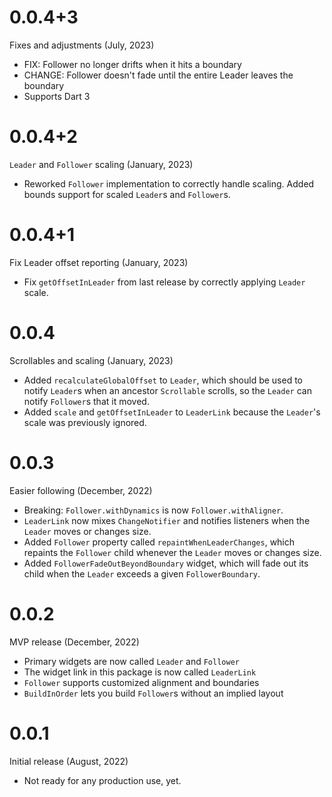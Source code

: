 # 0.0.4+3
Fixes and adjustments (July, 2023)

 * FIX: Follower no longer drifts when it hits a boundary
 * CHANGE: Follower doesn't fade until the entire Leader leaves the boundary
 * Supports Dart 3

# 0.0.4+2
`Leader` and `Follower` scaling (January, 2023)

 * Reworked `Follower` implementation to correctly handle scaling. Added bounds support for scaled `Leader`s and `Follower`s.

# 0.0.4+1
Fix Leader offset reporting (January, 2023)

 * Fix `getOffsetInLeader` from last release by correctly applying `Leader` scale.

# 0.0.4
Scrollables and scaling (January, 2023)

 * Added `recalculateGlobalOffset` to `Leader`, which should be used to notify `Leader`s when an ancestor `Scrollable` scrolls, so the `Leader` can notify `Follower`s that it moved.
 * Added `scale` and `getOffsetInLeader` to `LeaderLink` because the `Leader`'s scale was previously ignored.

# 0.0.3 
Easier following (December, 2022)

 * Breaking: `Follower.withDynamics` is now `Follower.withAligner`.
 * `LeaderLink` now mixes `ChangeNotifier` and notifies listeners when the `Leader` moves or changes size.
 * Added `Follower` property called `repaintWhenLeaderChanges`, which repaints the `Follower` child whenever the `Leader` moves or changes size.
 * Added `FollowerFadeOutBeyondBoundary` widget, which will fade out its child when the `Leader` exceeds a given `FollowerBoundary`.

# 0.0.2
MVP release (December, 2022)

 * Primary widgets are now called `Leader` and `Follower`
 * The widget link in this package is now called `LeaderLink`
 * `Follower` supports customized alignment and boundaries
 * `BuildInOrder` lets you build `Follower`s without an implied layout

# 0.0.1
Initial release (August, 2022)

 * Not ready for any production use, yet.